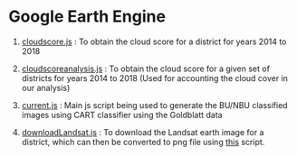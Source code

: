 # Google Earth Engine

1. [cloudscore.js](./cloudscore.js) : To obtain the cloud score for a district for years 2014 to 2018

2. [cloudscoreanalysis.js](./cloudscoreanalysis.js) : To obtain the cloud score for a given set of districts for years 2014 to 2018 (Used for accounting the cloud cover in our analysis)

3. [current.js](./current.js) : Main js script being used to generate the BU/NBU classified images using CART classifier using the Goldblatt data

4. [downloadLandsat.js](./downloadLandsat.js) : To download the Landsat earth image for a district, which can then be converted to png file using [this](./tif2rgb.py) script.